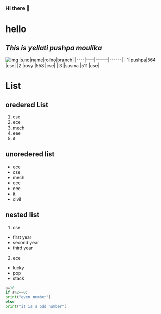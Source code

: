 ### Hi there 👋
# **hello**
## ***This is yellati pushpa moulika***

![img](https://encrypted-tbn0.gstatic.com/images?q=tbn:ANd9GcQMy_O1YoleFR0F3oR3SI_EDK5dIHerDoLAZQ&usqp=CAU)
|s.no|name|rollno|branch|
|----|----|------|------|
| 1|pushpa|564 |cse|
|2   |rosy  |558 |cse|
|  3 |susma |511 |cse|

# List
## oredered List
1. cse
2. ece
4. mech
5. eee
6. it

## unoredered list
- ece
- cse
- mech
- ece
- eee
- it
- civil

## nested list
1. cse
  - first year
  - second year
  - third year
2. ece
  - lucky
  - pop
  - stack

``` python
a=10
if a%2==0:
print("even number")
else
print("it is a odd number")
```
<!--
**yellatipushpamoulika/yellatipushpamoulika** is a ✨ _special_ ✨ repository because its `README.md` (this file) appears on your GitHub profile.

Here are some ideas to get you started:

- 🔭 I’m currently working on ...
- 🌱 I’m currently learning ...
- 👯 I’m looking to collaborate on ...
- 🤔 I’m looking for help with ...
- 💬 Ask me about ...
- 📫 How to reach me: ...
- 😄 Pronouns: ...
- ⚡ Fun fact: ...
-->
